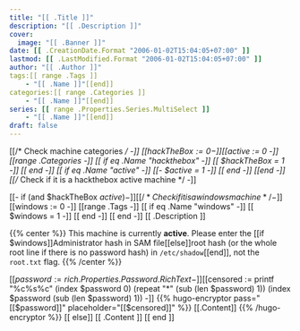 ```yaml
---
title: "[[ .Title ]]" 
description: "[[ .Description ]]"
cover:
  image: "[[ .Banner ]]"
date: [[ .CreationDate.Format "2006-01-02T15:04:05+07:00" ]]
lastmod: [[ .LastModified.Format "2006-01-02T15:04:05+07:00" ]]
author: "[[ .Author ]]"
tags:[[ range .Tags ]]
    - "[[ .Name ]]"[[end]]
categories:[[ range .Categories ]]
    - "[[ .Name ]]"[[end]]
series: [[ range .Properties.Series.MultiSelect ]]
    - "[[ .Name ]]"[[end]]
draft: false
---
```


[[/* Check machine categories */ -]]
[[$hackTheBox := 0 -]]
[[$active := 0 -]]
[[range .Categories -]]
    [[ if eq .Name "hackthebox" -]]
        [[ $hackTheBox = 1 -]]
    [[ end -]]
    [[ if eq .Name "active" -]]
        [[- $active = 1 -]]
    [[ end -]]
[[end -]]
[[/* Check if it is a hackthebox active machine */ -]]

[[- if (and $hackTheBox $active) -]]
[[/* Check if it is a windows machine */ -]]
[[$windows := 0 -]]
[[range .Tags -]]
    [[ if eq .Name "windows" -]]
        [[ $windows = 1 -]]
    [[ end -]]
[[ end -]]
[[ .Description ]]

{{% center %}}
This machine is currently **active**. Please enter the [[if $windows]]Administrator hash in SAM file[[else]]root hash (or the whole root line if there is no password hash) in `/etc/shadow`[[end]], not the `root.txt` flag.
{{% /center %}}

[[$password := rich .Properties.Password.RichText -]]
[[$censored := printf "%c%s%c" (index $password 0) (repeat "*" (sub (len $password) 1)) (index $password (sub (len $password) 1)) -]]
{{% hugo-encryptor pass="[[$password]]" placeholder="[[$censored]]" %}}
[[.Content]]
{{% /hugo-encryptor %}}
[[ else]]
[[ .Content ]]
[[ end ]]
